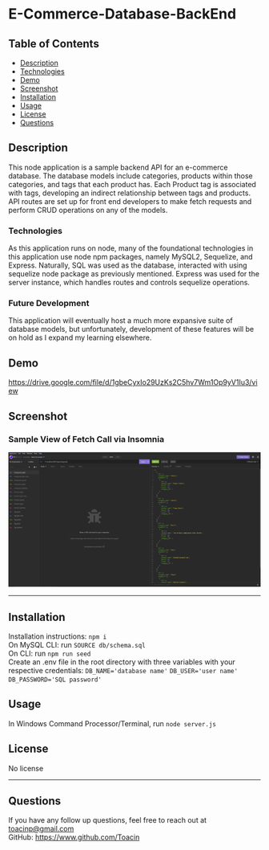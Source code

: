 # E-Commerce-Database-BackEnd

## Table of Contents
* [Description](##Description)
* [Technologies](##Technologies)
* [Demo](##Demo)
* [Screenshot](##Screenshot)
* [Installation](##Installation)
* [Usage](##Usage)
* [License](##License)
* [Questions](##Questions)


## Description

This node application is a sample backend API for an e-commerce database. The database models include categories, products within those categories, and tags that each product has. Each Product tag is associated with tags, developing an indirect relationship between tags and products. API routes are set up for front end developers to make fetch requests and perform CRUD operations on any of the models.

### Technologies

As this application runs on node, many of the foundational technologies in this application use node npm packages, namely MySQL2, Sequelize, and Express. Naturally, SQL was used as the database, interacted with using sequelize node package as previously mentioned. Express was used for the server instance, which handles routes and controls sequelize operations.

### Future Development

This application will eventually host a much more expansive suite of database models, but unfortunately, development of these features will be on hold as I expand my learning elsewhere.

## Demo

https://drive.google.com/file/d/1gbeCyxIo29UzKs2C5hv7Wm1Op9yV1Iu3/view

## Screenshot

### Sample View of Fetch Call via Insomnia
![Sample Fetch](./assets/Capture.JPG)

---

## Installation

Installation instructions: `npm i`   
On MySQL CLI: run `SOURCE db/schema.sql`  
On CLI: run `npm run seed`  
Create an .env file in the root directory with three variables with your respective credentials: `DB_NAME='database name'` `DB_USER='user name'` `DB_PASSWORD='SQL password'`  


## Usage

In Windows Command Processor/Terminal, run `node server.js`  


## License

No license

---

## Questions

If you have any follow up questions, feel free to reach out at toacinp@gmail.com  
GitHub: https://www.github.com/Toacin